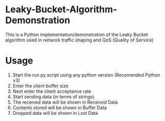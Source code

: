 # Leaky-Bucket-Algorithm-Demonstration
This is a Python implementation/demonstration of the Leaky Bucket algorithm used in network traffic shaping and QoS (Quality of Service)


# Usage
1) Start the run.py script using any python version (Recomended Python v3)
2) Enter the client buffer size
3) Next enter the client acceptance rate
4) Start sending data (in terms of strings)
5) The received data will be shown in Received Data
6) Contents stored will be shown in Buffer Data
7) Dropped data will be shown in Lost Data
